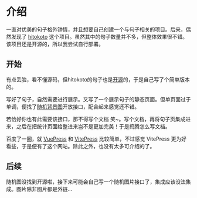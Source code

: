 # 介绍

一直对优美的句子格外钟情，并且想要自己创建一个与句子相关的项目。后来，偶然发现了 [hitokoto](https://github.com/hitokoto-osc) 这个项目。虽然其中的句子数量并不多，但整体效果很不错。该项目还是开源的，所以我尝试自行部署。

## 开始
有点丢脸，看不懂源码，但hitokoto的句子也是[开源](https://github.com/hitokoto-osc/sentences-bundle)的，于是自己写了个简单版本的。

写好了句子，自然需要进行展示。又写了一个展示句子的静态页面。但单页面过于单调，便找了[随机背景图](./guide/pixiv.md)开放接口，配合起来感觉还不错。

若恰好你也有此需要该接口，那不得写个文档 笑~。写个文档，再将句子页集成进来，之后在把统计页面给整进来岂不是更加完美！于是捣腾怎么写文档。

百度了一圈，就 [VuePress](https://vuepress.vuejs.org/) 和 [VitePress](https://vitepress.dev/zh/) 比较简单，不过感觉 VitePress 更为好看些，于是便有了这个网站。除此之外，也没有太多可介绍的了。


## 后续

随机图没找到开源啦，接下来可能会自己写一个随机图片接口了，集成应该没法集成。图片除非图片都是外链...